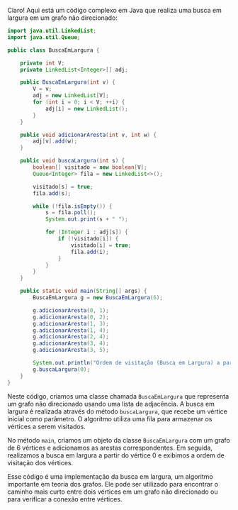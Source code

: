 Claro! Aqui está um código complexo em Java que realiza uma busca em largura em um grafo não direcionado:

```java
import java.util.LinkedList;
import java.util.Queue;

public class BuscaEmLargura {

    private int V;
    private LinkedList<Integer>[] adj;

    public BuscaEmLargura(int v) {
        V = v;
        adj = new LinkedList[V];
        for (int i = 0; i < V; ++i) {
            adj[i] = new LinkedList();
        }
    }

    public void adicionarAresta(int v, int w) {
        adj[v].add(w);
    }

    public void buscaLargura(int s) {
        boolean[] visitado = new boolean[V];
        Queue<Integer> fila = new LinkedList<>();

        visitado[s] = true;
        fila.add(s);

        while (!fila.isEmpty()) {
            s = fila.poll();
            System.out.print(s + " ");

            for (Integer i : adj[s]) {
                if (!visitado[i]) {
                    visitado[i] = true;
                    fila.add(i);
                }
            }
        }
    }

    public static void main(String[] args) {
        BuscaEmLargura g = new BuscaEmLargura(6);

        g.adicionarAresta(0, 1);
        g.adicionarAresta(0, 2);
        g.adicionarAresta(1, 3);
        g.adicionarAresta(1, 4);
        g.adicionarAresta(2, 4);
        g.adicionarAresta(3, 4);
        g.adicionarAresta(3, 5);

        System.out.println("Ordem de visitação (Busca em Largura) a partir do vértice 0:");
        g.buscaLargura(0);
    }
}
```

Neste código, criamos uma classe chamada `BuscaEmLargura` que representa um grafo não direcionado usando uma lista de adjacência. A busca em largura é realizada através do método `buscaLargura`, que recebe um vértice inicial como parâmetro. O algoritmo utiliza uma fila para armazenar os vértices a serem visitados.

No método `main`, criamos um objeto da classe `BuscaEmLargura` com um grafo de 6 vértices e adicionamos as arestas correspondentes. Em seguida, realizamos a busca em largura a partir do vértice 0 e exibimos a ordem de visitação dos vértices.

Esse código é uma implementação da busca em largura, um algoritmo importante em teoria dos grafos. Ele pode ser utilizado para encontrar o caminho mais curto entre dois vértices em um grafo não direcionado ou para verificar a conexão entre vértices.